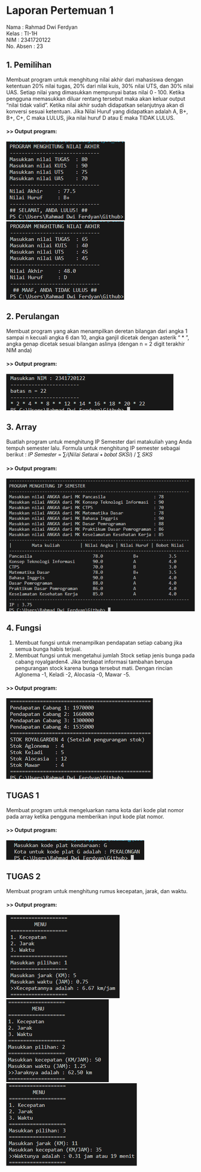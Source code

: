 # Laporan Pertemuan 1
Nama    : Rahmad Dwi Ferdyan  
Kelas   : TI-1H  
NIM     : 2341720122  
No. Absen : 23

## 1. Pemilihan  
Membuat program untuk menghitung nilai akhir dari mahasiswa dengan ketentuan 20% nilai tugas, 20% dari nilai kuis, 30% nilai UTS, dan 30% nilai UAS. Setiap nilai yang dimasukkan mempunyai batas nilai 0 ‐ 100. Ketika pengguna memasukkan diluar rentang tersebut maka akan keluar output “nilai tidak valid”. Ketika nilai akhir sudah didapatkan selanjutnya akan di konversi sesuai ketentuan. Jika Nilai Huruf yang didapatkan adalah A, B+, B+, C+, C maka LULUS, jika nilai huruf D atau E maka TIDAK LULUS.  

#### >> Output program:  
<img src="Screenshot/Screenshot 2024-02-17 233937.png">
<img src="Screenshot/Screenshot 2024-02-17 234056.png">

## 2. Perulangan  
Membuat program yang akan menampilkan deretan bilangan dari angka 1 sampai n kecuali angka 6 dan 10, angka ganjil dicetak dengan asterik “ * ”, angka genap dicetak sesuai bilangan aslinya (dengan n = 2 digit terakhir NIM anda)  

#### >> Output program:  
<img src="Screenshot/Screenshot 2024-02-17 235151.png">

## 3. Array  
Buatlah program untuk menghitung IP Semester dari matakuliah yang Anda tempuh semester lalu. Formula untuk menghitung IP semester sebagai berikut :
𝐼𝑃 𝑆𝑒𝑚𝑒𝑠𝑡𝑒𝑟 = ∑𝑖(𝑁𝑖𝑙𝑎𝑖 𝑆𝑒𝑡𝑎𝑟𝑎𝑖 ∗ 𝑏𝑜𝑏𝑜𝑡 𝑆𝐾𝑆𝑖) / ∑ 𝑆𝐾𝑆  

#### >> Output program:  
<img src="Screenshot/Screenshot 2024-02-17 235528.png">

## 4. Fungsi
1. Membuat fungsi untuk menampilkan pendapatan setiap cabang jika semua bunga habis terjual.
2. Membuat fungsi untuk mengetahui jumlah Stock setiap jenis bunga pada cabang royalgarden4. Jika terdapat informasi tambahan berupa pengurangan stock karena bunga tersebut mati. Dengan rincian Aglonema -1, Keladi -2, Alocasia -0, Mawar -5.

#### >> Output program:
<img src="Screenshot/Screenshot 2024-02-17 235841.png">

## TUGAS 1
Membuat program untuk mengeluarkan nama kota dari kode plat nomor pada array ketika pengguna memberikan input kode plat nomor.

#### >> Output program:
<img src="Screenshot/Screenshot 2024-02-18 000421.png">

## TUGAS 2
Membuat program untuk menghitung rumus kecepatan, jarak, dan waktu.
#### >> Output program:

![alt text](<Screenshot/Screenshot 2024-02-18 000715.png>)
![alt text](<Screenshot/Screenshot 2024-02-18 000725.png>)
![alt text](<Screenshot/Screenshot 2024-02-18 000732.png>)